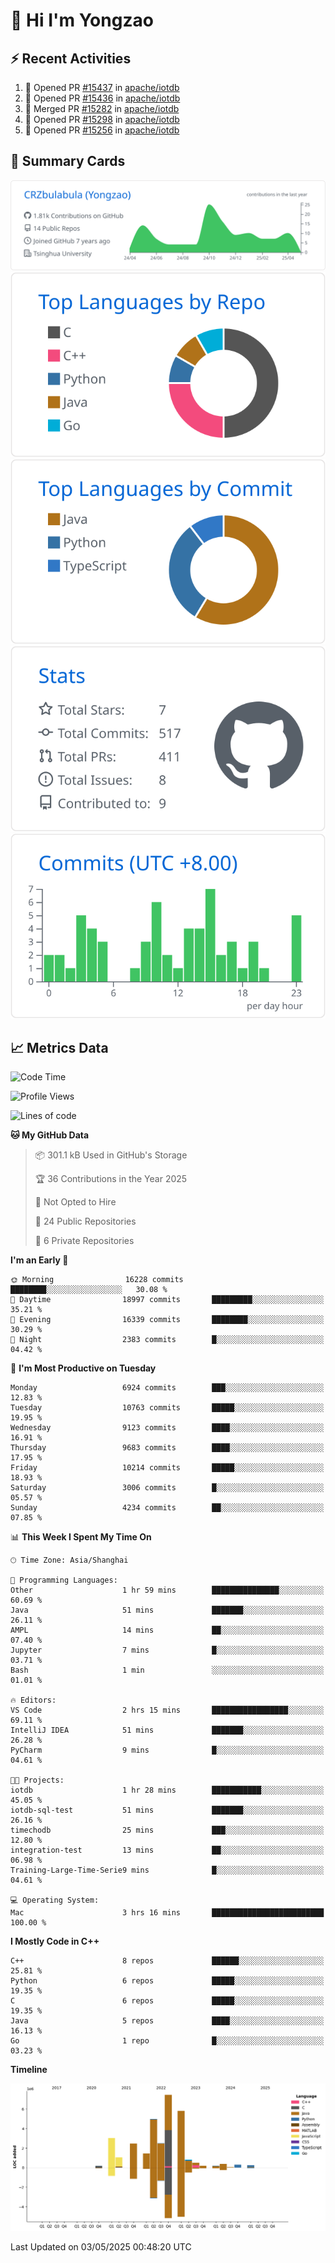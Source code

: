 # 👋 Hi I'm Yongzao

## ⚡ Recent Activities
<!--START_SECTION:activity-->
1. 💪 Opened PR [#15437](https://github.com/apache/iotdb/pull/15437) in [apache/iotdb](https://github.com/apache/iotdb)
2. 💪 Opened PR [#15436](https://github.com/apache/iotdb/pull/15436) in [apache/iotdb](https://github.com/apache/iotdb)
3. 🎉 Merged PR [#15282](https://github.com/apache/iotdb/pull/15282) in [apache/iotdb](https://github.com/apache/iotdb)
4. 💪 Opened PR [#15298](https://github.com/apache/iotdb/pull/15298) in [apache/iotdb](https://github.com/apache/iotdb)
5. 💪 Opened PR [#15256](https://github.com/apache/iotdb/pull/15256) in [apache/iotdb](https://github.com/apache/iotdb)
<!--END_SECTION:activity-->

## 🎑 Summary Cards

[![](https://raw.githubusercontent.com/CRZbulabula/CRZbulabula/main/profile-summary-card-output/github/0-profile-details.svg)](https://github.com/vn7n24fzkq/github-profile-summary-cards)
[![](https://raw.githubusercontent.com/CRZbulabula/CRZbulabula/main/profile-summary-card-output/github/1-repos-per-language.svg)](https://github.com/vn7n24fzkq/github-profile-summary-cards) [![](https://raw.githubusercontent.com/CRZbulabula/CRZbulabula/main/profile-summary-card-output/github/2-most-commit-language.svg)](https://github.com/vn7n24fzkq/github-profile-summary-cards)
[![](https://raw.githubusercontent.com/CRZbulabula/CRZbulabula/main/profile-summary-card-output/github/3-stats.svg)](https://github.com/vn7n24fzkq/github-profile-summary-cards) [![](https://raw.githubusercontent.com/CRZbulabula/CRZbulabula/main/profile-summary-card-output/github/4-productive-time.svg)](https://github.com/vn7n24fzkq/github-profile-summary-cards)

## 📈 Metrics Data

<!--START_SECTION:waka-->
![Code Time](http://img.shields.io/badge/Code%20Time-853%20hrs%2015%20mins-blue)

![Profile Views](http://img.shields.io/badge/Profile%20Views-0-blue)

![Lines of code](https://img.shields.io/badge/From%20Hello%20World%20I%27ve%20Written-31.4%20million%20lines%20of%20code-blue)

**🐱 My GitHub Data** 

> 📦 301.1 kB Used in GitHub's Storage 
 > 
> 🏆 36 Contributions in the Year 2025
 > 
> 🚫 Not Opted to Hire
 > 
> 📜 24 Public Repositories 
 > 
> 🔑 6 Private Repositories 
 > 
**I'm an Early 🐤** 

```text
🌞 Morning                16228 commits       ████████░░░░░░░░░░░░░░░░░   30.08 % 
🌆 Daytime                18997 commits       █████████░░░░░░░░░░░░░░░░   35.21 % 
🌃 Evening                16339 commits       ████████░░░░░░░░░░░░░░░░░   30.29 % 
🌙 Night                  2383 commits        █░░░░░░░░░░░░░░░░░░░░░░░░   04.42 % 
```
📅 **I'm Most Productive on Tuesday** 

```text
Monday                   6924 commits        ███░░░░░░░░░░░░░░░░░░░░░░   12.83 % 
Tuesday                  10763 commits       █████░░░░░░░░░░░░░░░░░░░░   19.95 % 
Wednesday                9123 commits        ████░░░░░░░░░░░░░░░░░░░░░   16.91 % 
Thursday                 9683 commits        ████░░░░░░░░░░░░░░░░░░░░░   17.95 % 
Friday                   10214 commits       █████░░░░░░░░░░░░░░░░░░░░   18.93 % 
Saturday                 3006 commits        █░░░░░░░░░░░░░░░░░░░░░░░░   05.57 % 
Sunday                   4234 commits        ██░░░░░░░░░░░░░░░░░░░░░░░   07.85 % 
```


📊 **This Week I Spent My Time On** 

```text
🕑︎ Time Zone: Asia/Shanghai

💬 Programming Languages: 
Other                    1 hr 59 mins        ███████████████░░░░░░░░░░   60.69 % 
Java                     51 mins             ███████░░░░░░░░░░░░░░░░░░   26.11 % 
AMPL                     14 mins             ██░░░░░░░░░░░░░░░░░░░░░░░   07.40 % 
Jupyter                  7 mins              █░░░░░░░░░░░░░░░░░░░░░░░░   03.71 % 
Bash                     1 min               ░░░░░░░░░░░░░░░░░░░░░░░░░   01.01 % 

🔥 Editors: 
VS Code                  2 hrs 15 mins       █████████████████░░░░░░░░   69.11 % 
IntelliJ IDEA            51 mins             ███████░░░░░░░░░░░░░░░░░░   26.28 % 
PyCharm                  9 mins              █░░░░░░░░░░░░░░░░░░░░░░░░   04.61 % 

🐱‍💻 Projects: 
iotdb                    1 hr 28 mins        ███████████░░░░░░░░░░░░░░   45.05 % 
iotdb-sql-test           51 mins             ███████░░░░░░░░░░░░░░░░░░   26.16 % 
timechodb                25 mins             ███░░░░░░░░░░░░░░░░░░░░░░   12.80 % 
integration-test         13 mins             ██░░░░░░░░░░░░░░░░░░░░░░░   06.98 % 
Training-Large-Time-Serie9 mins              █░░░░░░░░░░░░░░░░░░░░░░░░   04.61 % 

💻 Operating System: 
Mac                      3 hrs 16 mins       █████████████████████████   100.00 % 
```

**I Mostly Code in C++** 

```text
C++                      8 repos             ██████░░░░░░░░░░░░░░░░░░░   25.81 % 
Python                   6 repos             █████░░░░░░░░░░░░░░░░░░░░   19.35 % 
C                        6 repos             █████░░░░░░░░░░░░░░░░░░░░   19.35 % 
Java                     5 repos             ████░░░░░░░░░░░░░░░░░░░░░   16.13 % 
Go                       1 repo              █░░░░░░░░░░░░░░░░░░░░░░░░   03.23 % 
```



**Timeline**

![Lines of Code chart](https://raw.githubusercontent.com/CRZbulabula/CRZbulabula/main/assets/bar_graph.png)


 Last Updated on 03/05/2025 00:48:20 UTC
<!--END_SECTION:waka-->

